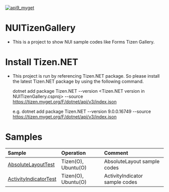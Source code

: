[![api9_myget](https://img.shields.io/tizen.myget/dotnet/vpre/Tizen.NET.API9.svg)](https://tizen.myget.org/feed/dotnet/package/nuget/Tizen.NET)

# NUITizenGallery
- This is a project to show NUI sample codes like Forms Tizen Gallery.

# Install Tizen.NET
- This project is run by referencing Tizen.NET package.
  So please install the latest Tizen.NET package by using the following command.

  dotnet add package Tizen.NET --version <Tizen.NET version in NUITizenGallery.csproj> --source https://tizen.myget.org/F/dotnet/api/v3/index.json

  e.g.
  dotnet add package Tizen.NET --version 9.0.0.16749 --source https://tizen.myget.org/F/dotnet/api/v3/index.json

# Samples
Sample | Operation | Comment
:---|:---|:---
[AbsoluteLayoutTest](https://github.com/nui-dali/NUITizenGallery/tree/main/NUITizenGallery/Examples/AbsoluteLayoutTest) | Tizen(O), Ubuntu(O) | AbsoluteLayout sample codes
[ActivityIndicatorTest](https://github.com/nui-dali/NUITizenGallery/tree/main/NUITizenGallery/Examples/ActivityIndicatorTest) | Tizen(O), Ubuntu(O) | ActivityIndicator sample codes


